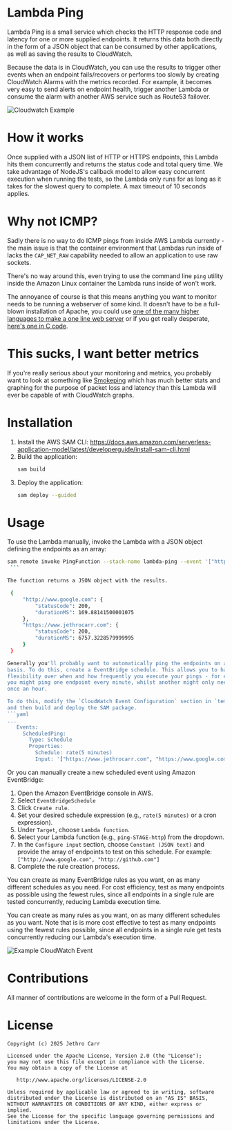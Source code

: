 # Lambda Ping

Lambda Ping is a small service which checks the HTTP response code and latency
for one or more supplied endpoints. It returns this data both directly in the
form of a JSON object that can be consumed by other applications, as well as
saving the results to CloudWatch.

Because the data is in CloudWatch, you can use the results to trigger other
events when an endpoint fails/recovers or performs too slowly by creating
CloudWatch Alarms with the metrics recorded. For example, it becomes very easy
to send alerts on endpoint health, trigger another Lambda or consume the alarm
with another AWS service such as Route53 failover.

![Cloudwatch Example](https://cloud.githubusercontent.com/assets/622282/25309581/29f2828a-2825-11e7-844d-714083086c80.png)


# How it works

Once supplied with a JSON list of HTTP or HTTPS endpoints, this Lambda hits them
concurrently and returns the status code and total query time. We take advantage
of NodeJS's callback model to allow easy concurrent execution when running the
tests, so the Lambda only runs for as long as it takes for the slowest query to
complete. A max timeout of 10 seconds applies.


# Why not ICMP?

Sadly there is no way to do ICMP pings from inside AWS Lambda currently - the
main issue is that the container environment that Lambdas run inside of lacks
the `CAP_NET_RAW` capability needed to allow an application to use raw sockets.

There's no way around this, even trying to use the command line `ping` utility
inside the Amazon Linux container the Lambda runs inside of won't work.

The annoyance of course is that this means anything you want to monitor needs
to be running a webserver of some kind. It doesn't have to be a full-blown
installation of Apache, you could use [one of the many higher languages to make
a one line web server](https://gist.github.com/willurd/5720255) or if you get
really desperate, [here's one in C code](https://gist.github.com/jethrocarr/c56cecbf111af8c29791f89a2c30b978).


# This sucks, I want better metrics

If you're really serious about your monitoring and metrics, you probably want
to look at something like [Smokeping](http://oss.oetiker.ch/smokeping/) which
has much better stats and graphing for the purpose of packet loss and latency
than this Lambda will ever be capable of with CloudWatch graphs.


# Installation

1. Install the AWS SAM CLI: https://docs.aws.amazon.com/serverless-application-model/latest/developerguide/install-sam-cli.html
2. Build the application:
   ```sh
   sam build
   ```
3. Deploy the application:
   ```sh
   sam deploy --guided
   ```


# Usage

To use the Lambda manually, invoke the Lambda with a JSON object defining the
endpoints as an array:
   ```sh
   sam remote invoke PingFunction --stack-name lambda-ping --event '["http://www.google.com", "https://www.jethrocarr.com"]'
    ```

The function returns a JSON object with the results.

    {
        "http://www.google.com": {
            "statusCode": 200,
            "durationMS": 169.88141500001075
        },
        "https://www.jethrocarr.com": {
            "statusCode": 200,
            "durationMS": 6757.3228579999995
        }
    }

Generally you'll probably want to automatically ping the endpoints on a regular
basis. To do this, create a EventBridge schedule. This allows you to have complete
flexibility over when and how frequently you execute your pings - for example,
you might ping one endpoint every minute, whilst another might only need to be
once an hour.

To do this, modify the `CloudWatch Event Configuration` section in `template.yaml`
and then build and deploy the SAM package.
```yaml
...
      Events:
        ScheduledPing:
          Type: Schedule
          Properties:
            Schedule: rate(5 minutes)
            Input: '["https://www.jethrocarr.com", "https://www.google.com"]'
```


Or you can manually create a new scheduled event using Amazon EventBridge:

1. Open the Amazon EventBridge console in AWS.
2. Select `EventBridgeSchedule`
3. Click `Create rule`.
4. Set your desired schedule expression (e.g., `rate(5 minutes)` or a cron expression).
5. Under `Target`, choose `Lambda function`.
6. Select your Lambda function (e.g., `ping-STAGE-http`) from the dropdown.
7. In the `Configure input` section, choose `Constant (JSON text)` and provide the array of endpoints to test on this schedule.
    For example: `["http://www.google.com", "http://github.com"]`
8. Complete the rule creation process.

You can create as many EventBridge rules as you want, on as many different schedules as you need. For cost efficiency, test as many endpoints as possible using the fewest rules, since all endpoints in a single rule are tested concurrently, reducing Lambda execution time.

You can create as many rules as you want, on as many different schedules as you
want. Note that is is more cost effective to test as many endpoints using the
fewest rules possible, since all endpoints in a single rule get tests
concurrently reducing our Lambda's execution time.

![Example CloudWatch Event](https://cloud.githubusercontent.com/assets/622282/25309614/e003991a-2825-11e7-87ad-ffc24482e010.png)


# Contributions

All manner of contributions are welcome in the form of a Pull Request.


# License

    Copyright (c) 2025 Jethro Carr

    Licensed under the Apache License, Version 2.0 (the "License");
    you may not use this file except in compliance with the License.
    You may obtain a copy of the License at

       http://www.apache.org/licenses/LICENSE-2.0

    Unless required by applicable law or agreed to in writing, software
    distributed under the License is distributed on an "AS IS" BASIS,
    WITHOUT WARRANTIES OR CONDITIONS OF ANY KIND, either express or implied.
    See the License for the specific language governing permissions and
    limitations under the License.
